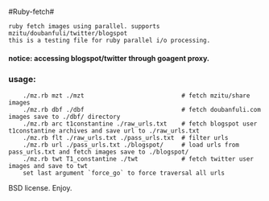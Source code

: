 #Ruby-fetch#
```
ruby fetch images using parallel. supports mzitu/doubanfuli/twitter/blogspot
this is a testing file for ruby parallel i/o processing.
```
#### notice: accessing blogspot/twitter through goagent proxy.

### usage:
```shell
    ./mz.rb mzt ./mzt							# fetch mzitu/share images
	./mz.rb dbf ./dbf							# fetch doubanfuli.com images save to ./dbf/ directory
	./mz.rb arc t1constantine ./raw_urls.txt	# fetch blogspot user t1constantine archives and save url to ./raw_urls.txt
	./mz.rb flt ./raw_urls.txt ./pass_urls.txt	# filter urls 
	./mz.rb url ./pass_urls.txt ./blogspot/		# load urls from pass_urls.txt and fetch images save to ./blogspot/
	./mz.rb twt T1_constantine ./twt			# fetch twitter user images and save to twt
	set last argument `force_go` to force traversal all urls 
```
BSD license. Enjoy.
